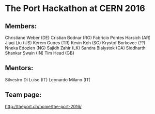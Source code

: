 # The Port Hackathon at CERN 2016

## Members:
Christiane Weber (DE) 
Cristian Bodnar (RO) 
Fabricio Pontes Harsich (AR) 
Jiaqi Liu (US) 
Kerem Gunes (TR) 
Kevin Koh (SG) 
Krystof Borkovec (??)
Nneka Edozien (NG) 
Sajidh Zahir (LK) 
Sandra Bialystok (CA) 
Siddharth Shankar Swain (IN) 
Tim Head (GB) 

## Mentors:
Silvestro Di Luise (IT)
Leonardo Milano (IT)

## Team page:
http://theport.ch/home/the-port-2016/

